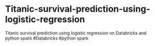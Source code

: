 # Titanic-survival-prediction-using-logistic-regression
Titanic survival prediction using logistic regression on Databricks  and python spark 
#Databricks
#python spark 
